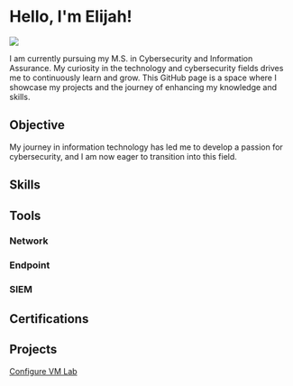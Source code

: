# Hello, I'm Elijah!
<a href="https://www.linkedin.com/in/elijah-mcintyre-2345abc/" target="_blank">
    <img src="https://img.shields.io/badge/-LinkedIn-0072b1?&style=for-the-badge&logo=linkedin&logoColor=white" />
</a>



I am currently pursuing my M.S. in Cybersecurity and Information Assurance. My curiosity in the technology and cybersecurity fields
drives me to continuously learn and grow. This GitHub page is a space where I showcase my projects and the journey of enhancing my knowledge and skills.

## Objective


My journey in information technology has led me to develop a passion for cybersecurity, and I am now eager to transition into this field.

## Skills


## Tools


### Network


### Endpoint


### SIEM


## Certifications


## Projects

<a href="https://google.com(https://github.com/Emac-22/Configure-Virtual-Machine-Lab](https://github.com/Emac-22/Configure-Virtual-Machine-Lab.git)">Configure VM Lab</a>
